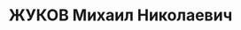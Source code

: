 ---
title: ЖУКОВ Михаил Николаевич
description: "Род. в 1897, Томская губ., Мариинский уезд, г. Боготол. Проживал: КЖД,\
  \ ст-ция Ужур. В 1932 привлекался к уголовной ответственности. Мастер депо \n  Арестован\
  \ 25.02.1937. Обв.: антисоветская деятельность, террористическая деятельность, шпионаж.\
  \ Приговор: ВК ВС СССР, 16.07.1938 – ВМН. Расстрелян 16.07.1938, в г. Красноярске.\
  \ \n  Реабилитирован ВК ВС СССР 16.01.1958"
---
